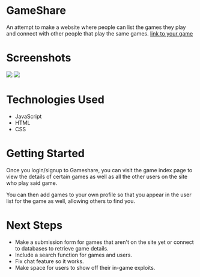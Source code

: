 # GameShare
An attempt to make a website where people can list the games they play and connect with other people that play the same games.
 [link to your game](https://gameshare-znvj.onrender.com/)

# Screenshots
<img src="https://i.imgur.com/orgburS.png">
<img src="https://i.imgur.com/muIwPEu.png">

# Technologies Used
- JavaScript
- HTML
- CSS

# Getting Started
Once you login/signup to Gameshare, you can visit the game index page to view the details of certain games as well as all the other users on the site who play said game.

You can then add games to your own profile so that you appear in the user list for the game as well, allowing others to find you.

# Next Steps
- Make a submission form for games that aren't on the site yet or connect to databases to retrieve game details.
- Include a search function for games and users.
- Fix chat feature so it works.
- Make space for users to show off their in-game exploits.